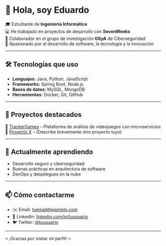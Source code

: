 # 👋 Hola, soy Eduardo

🎓 Estudiante de **Ingeniería Informática**  
💻 He trabajado en proyectos de desarrollo con **SevenWeeks**  
🔐 Colaborador en el grupo de investigación **GSyA** de Ciberseguridad  
🚀 Apasionado por el desarrollo de software, la tecnología y la innovación  

---

## 🛠️ Tecnologías que uso
- **Lenguajes:** Java, Python, JavaScript  
- **Frameworks:** Spring Boot, Node.js  
- **Bases de datos:** MySQL, MongoDB  
- **Herramientas:** Docker, Git, GitHub  

---

## 📂 Proyectos destacados
🔸 [TrackerGames](https://github.com/tuusuario/TrackerGames) – Plataforma de análisis de videojuegos con microservicios  
🔸 [Proyecto X](https://github.com/tuusuario/proyecto-x) – (Describe brevemente otro proyecto tuyo)  

---

## 🌱 Actualmente aprendiendo
- Desarrollo seguro y ciberseguridad  
- Buenas prácticas en arquitectura de software  
- DevOps y despliegues en la nube  

---

## 📫 Cómo contactarme
- ✉️ Email: tuemail@ejemplo.com  
- 💼 LinkedIn: [linkedin.com/in/tuusuario](https://linkedin.com/in/tuusuario)  
- 🐦 Twitter: [@tuusuario](https://twitter.com/tuusuario)  

---

⭐ ¡Gracias por visitar mi perfil! ⭐

